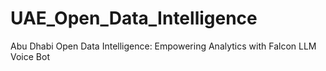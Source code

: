 # UAE_Open_Data_Intelligence

Abu Dhabi Open Data Intelligence: Empowering Analytics with Falcon LLM Voice Bot